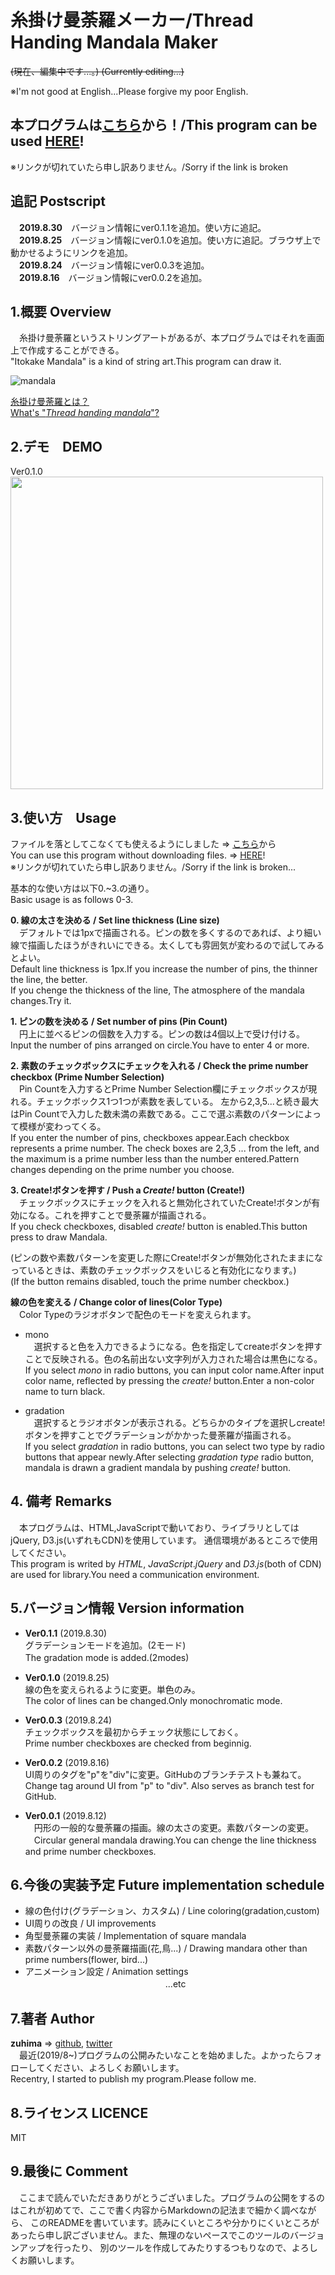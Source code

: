 # 糸掛け曼荼羅メーカー/Thread Handing Mandala Maker

~~(現在、編集中です...。)
(Currently editing...)~~

※I'm not good at English...Please forgive my poor English.

## 本プログラムは[こちら](https://myprogramserver.mybluemix.net/ItokakeMandala)から！/This program can be used [HERE](https://myprogramserver.mybluemix.net/ItokakeMandala)!  
※リンクが切れていたら申し訳ありません。/Sorry if the link is broken

## 追記 Postscript  
　__2019.8.30__　バージョン情報にver0.1.1を追加。使い方に追記。  
　__2019.8.25__　バージョン情報にver0.1.0を追加。使い方に追記。ブラウザ上で動かせるようにリンクを追加。  
　__2019.8.24__　バージョン情報にver0.0.3を追加。  
　__2019.8.16__　バージョン情報にver0.0.2を追加。

## 1.概要 Overview
　糸掛け曼荼羅というストリングアートがあるが、本プログラムではそれを画面上で作成することができる。  
 "Itokake Mandala" is a kind of string art.This program can draw it.

![mandala](https://image.jimcdn.com/app/cms/image/transf/dimension=320x10000:format=jpg/path/s02f156111babe491/image/i6fef9adb67f9fe73/version/1526972599/%E7%B3%B8%E3%81%8B%E3%81%91%E6%9B%BC%E8%8D%BC%E7%BE%85.jpg)


[糸掛け曼荼羅とは？](https://www.itomandala.com/%E7%B3%B8%E3%81%8B%E3%81%91%E6%9B%BC%E8%8D%BC%E7%BE%85%E3%81%A8%E3%81%AF/)  
[What's "_Thread handing mandala_"?](https://www.itomandala.com/%E7%B3%B8%E3%81%8B%E3%81%91%E6%9B%BC%E8%8D%BC%E7%BE%85%E3%81%A8%E3%81%AF/)

## 2.デモ　DEMO  
Ver0.1.0  
<img src="https://raw.github.com/wiki/zuhima/ItokakeMandala/gif/demo_ver0.1.0_basic.gif" width="500px">  


## 3.使い方　Usage
ファイルを落としてこなくても使えるようにしました => [こちら](https://myprogramserver.mybluemix.net/ItokakeMandala)から  
You can use this program without downloading files. => [HERE](https://myprogramserver.mybluemix.net/ItokakeMandala)!  
※リンクが切れていたら申し訳ありません。/Sorry if the link is broken...  

基本的な使い方は以下0.~3.の通り。  
Basic usage is as follows 0-3.

__0. 線の太さを決める / Set line thickness (Line size)__  
　デフォルトでは1pxで描画される。ピンの数を多くするのであれば、より細い線で描画したほうがきれいにできる。太くしても雰囲気が変わるので試してみるとよい。  
 Default line thickness is 1px.If you increase the number of pins, the thinner the line, the better.  
 If you chenge the thickness of the line, The atmosphere of the mandala changes.Try it.

__1. ピンの数を決める / Set number of pins (Pin Count)__  
　円上に並べるピンの個数を入力する。ピンの数は4個以上で受け付ける。  
 Input the number of pins arranged on circle.You have to enter 4 or more.

__2. 素数のチェックボックスにチェックを入れる / Check the prime number checkbox (Prime Number Selection)__  
　Pin Countを入力するとPrime Number Selection欄にチェックボックスが現れる。チェックボックス1つ1つが素数を表している。
左から2,3,5...と続き最大はPin Countで入力した数未満の素数である。ここで選ぶ素数のパターンによって模様が変わってくる。  
If you enter the number of pins, checkboxes appear.Each checkbox represents a prime number.
The check boxes are 2,3,5 ... from the left, and the maximum is a prime number less than the number entered.Pattern changes depending on the prime number you choose.

__3. Create!ボタンを押す / Push a _Create!_ button (Create!)__  
　チェックボックスにチェックを入れると無効化されていたCreate!ボタンが有効になる。これを押すことで曼荼羅が描画される。  
 If you check checkboxes, disabled _create!_ button is enabled.This button press to draw Mandala.

(ピンの数や素数パターンを変更した際にCreate!ボタンが無効化されたままになっているときは、素数のチェックボックスをいじると有効化になります。)  
(If the button remains disabled, touch the prime number checkbox.)

__線の色を変える / Change color of lines(Color Type)__  
　Color Typeのラジオボタンで配色のモードを変えられます。
* mono  
　選択すると色を入力できるようになる。色を指定してcreateボタンを押すことで反映される。色の名前出ない文字列が入力された場合は黒色になる。  
 If you select _mono_ in radio buttons, you can input color name.After input color name, reflected by pressing the _create!_ button.Enter a non-color name to turn black.

* gradation  
　選択するとラジオボタンが表示される。どちらかのタイプを選択しcreate!ボタンを押すことでグラデーションがかかった曼荼羅が描画される。  
If you select _gradation_ in radio buttons, you can select two type by radio buttons that appear newly.After selecting _gradation type_ radio button, mandala is drawn a gradient mandala by pushing _create!_ button.

## 4. 備考 Remarks
　本プログラムは、HTML,JavaScriptで動いており、ライブラリとしてはjQuery, D3.js(いずれもCDN)を使用しています。
通信環境があるところで使用してください。  
 This program is writed by _HTML_, _JavaScript_._jQuery_ and _D3.js_(both of CDN) are used for library.You need a communication environment.

## 5.バージョン情報 Version information  
* __Ver0.1.1__ (2019.8.30)  
グラデーションモードを追加。(2モード)  
The gradation mode is added.(2modes)　

* __Ver0.1.0__ (2019.8.25)  
線の色を変えられるように変更。単色のみ。  
The color of lines can be changed.Only monochromatic mode.

* __Ver0.0.3__ (2019.8.24)  
チェックボックスを最初からチェック状態にしておく。  
Prime number checkboxes are checked from beginnig.

* __Ver0.0.2__ (2019.8.16)  
UI周りのタグを"p"を"div"に変更。GitHubのブランチテストも兼ねて。  
Change tag around UI from "p" to "div". Also serves as branch test for GitHub.

* __Ver0.0.1__ (2019.8.12)  
　円形の一般的な曼荼羅の描画。線の太さの変更。素数パターンの変更。  
　Circular general mandala drawing.You can chenge the line thickness and prime number checkboxes.

## 6.今後の実装予定 Future implementation schedule  
* 線の色付け(グラデーション、カスタム) / Line coloring(gradation,custom)  
* UI周りの改良 / UI improvements  
* 角型曼荼羅の実装 / Implementation of square mandala  
* 素数パターン以外の曼荼羅描画(花,鳥...) / Drawing mandara other than prime numbers(flower, bird...)  
* アニメーション設定 / Animation settings  
　　　　　　　　　　　　　　　　...etc

## 7.著者 Author  
__zuhima__ => [github](https://github.com/zuhima), [twitter](https://twitter.com/hmjnzsm0922/)  
　最近(2019/8~)プログラムの公開みたいなことを始めました。よかったらフォローしてください、よろしくお願いします。  
 Recentry, I started to publish my program.Please follow me.

## 8.ライセンス LICENCE  
MIT

## 9.最後に Comment
　ここまで読んでいただきありがとうございました。プログラムの公開をするのはこれが初めてで、ここで書く内容からMarkdownの記法まで細かく調べながら、
 このREADMEを書いています。読みにくいところや分かりにくいところがあったら申し訳ございません。また、無理のないペースでこのツールのバージョンアップを行ったり、
 別のツールを作成してみたりするつもりなので、よろしくお願いします。  
